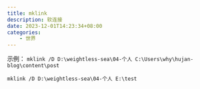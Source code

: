 ```yaml
---
title: mklink
description: 软连接
date: 2023-12-01T14:23:34+08:00
categories:
    - 世界
---
```

示例：
```mklink /D D:\weightless-sea\04-个人 C:\Users\why\hujan-blog\content\post```

`mklink /D D:\weightless-sea\04-个人 E:\test`